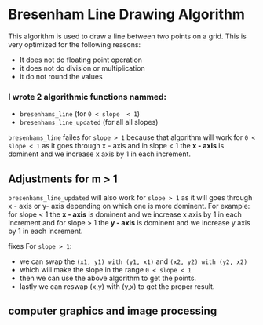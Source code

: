 # Bresenham Line Drawing Algorithm

This algorithm is used to draw a line between two points on a grid. This is very optimized for the following reasons:
- It does not do floating point operation
- it does not do division or multiplication
- it do not round the values

### I wrote 2 algorithmic functions nammed:
- `bresenhams_line` (for `0 < slope  < 1`)
- `bresenhams_line_updated` (for all all slopes)

`bresenhams_line` failes for `slope > 1` because that algorithm will work for `0 < slope < 1` as it goes through x - axis and in slope < 1 the **x - axis** is dominent and we increase x axis by 1 in each increment.

## Adjustments for m > 1

`bresenhams_line_updated` will also work for `slope > 1` as it will goes through x - axis or y- axis depending on which one is more dominent. For example: for slope < 1 the **x - axis** is dominent and we increase x axis by 1 in each increment and for slope > 1 the **y - axis** is dominent and we increase y axis by 1 in each increment.

fixes For `slope > 1`:
- we can swap the `(x1, y1) with (y1, x1)` and `(x2, y2) with (y2, x2)`
- which will make the slope in the range `0 < slope < 1` 
- then we can use the above algorithm to get the points. 
- lastly we can reswap (x,y) with (y,x) to get the proper result.
## computer graphics and image processing 

